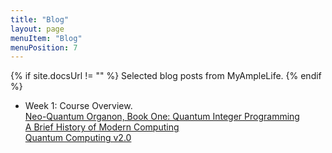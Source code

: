 ```yaml
---
title: "Blog"
layout: page
menuItem: "Blog"
menuPosition: 7
---
```

{% if site.docsUrl != "" %}
Selected blog posts from MyAmpleLife.
{% endif %}

- Week 1: Course Overview.<br> 
[Neo-Quantum Organon, Book One: Quantum Integer Programming](http://www.myamplelife.com/wp/2019/12/neo-quantum-organon-book-one-quantum-integer-programming-quip/) <br>
[A Brief History of Modern Computing](http://www.myamplelife.com/wp/2020/04/a-brief-history-of-modern-computing/)<br>
[Quantum Computing v2.0](http://www.myamplelife.com/wp/2020/09/quantum-computing-v2-0/)



<!-- - Week 2: Grobner Basis.<br> 
[Having Fun with Grobner Basis and Algebraic Geometry](http://www.myamplelife.com/wp/2018/10/grobner-basis/)

- Week 3: Ising Model.<br> 
[Integer Solutions and Ising Model](http://www.myamplelife.com/wp/2020/01/integer-solutions-and-ising-model/)

- Week 4: Graver Augmented Multiseed Algorithm.<br> 
[Hybrid Quantum Classical Algorithms](http://www.myamplelife.com/wp/2019/02/hybrid-quantum-classical-algorithms/)<br>
[GAMA: A Quantum-inspired Classical Algorithm](http://www.myamplelife.com/wp/2019/06/gama-a-quantum-inspired-classical-algorithm/)

- Week 5: Quantum Methods.<br> 
[Language of the Gods in the World of Men](http://www.myamplelife.com/wp/2019/06/the-language-of-the-gods-in-the-world-of-men/)

- Week 6: Unconventional Hardware.<br> 
[What would Picasso do?](http://www.myamplelife.com/wp/2020/06/what-would-picasso-do/)<br>
[Pocket Quantum Computers](http://www.myamplelife.com/wp/2020/09/pocket-quantum-computers/)

- Week 7: Applications.<br> 
[Mathematics of Cancer Genomics: A Ridiculously Short Introduction](http://www.myamplelife.com/wp/2019/07/mathematics-for-cancer-genomics-a-ridiculously-short-introduction/)<br>
[The Topology of Mutated Driver Pathways](http://www.myamplelife.com/wp/2019/06/the-topology-of-mutated-driver-pathways/)<br>
[TRTR: Tayur Reformulated Track Reconstruction](http://www.myamplelife.com/wp/2020/07/trtr-tayur-reformulated-track-reconstruction/) -->

